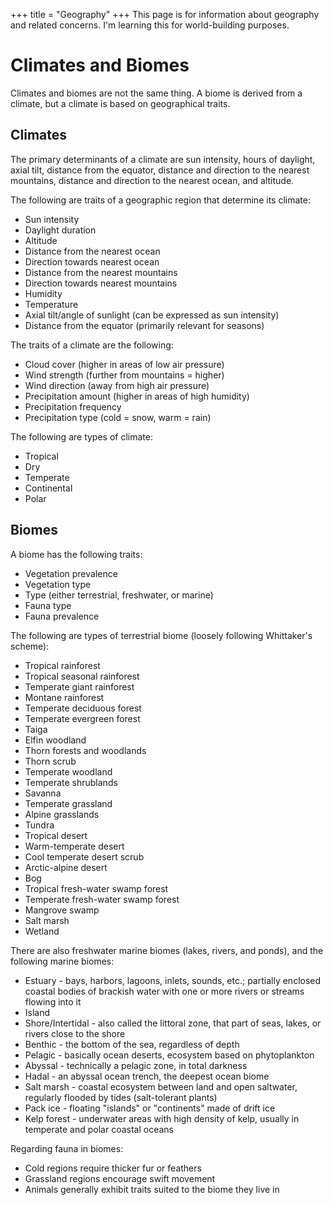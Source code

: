 +++
title = "Geography"
+++
This page is for information about geography and related concerns. I'm learning this for
world-building purposes.

# Climates and Biomes

Climates and biomes are not the same thing. A biome is derived from a climate, but a
climate is based on geographical traits.

## Climates

The primary determinants of a climate are sun intensity, hours of daylight, axial tilt, distance
from the equator, distance and direction to the nearest mountains, distance and direction to the
nearest ocean, and altitude.

The following are traits of a geographic region that determine its climate:

* Sun intensity
* Daylight duration
* Altitude
* Distance from the nearest ocean
* Direction towards nearest ocean
* Distance from the nearest mountains
* Direction towards nearest mountains
* Humidity
* Temperature
* Axial tilt/angle of sunlight (can be expressed as sun intensity)
* Distance from the equator (primarily relevant for seasons)

The traits of a climate are the following:

* Cloud cover (higher in areas of low air pressure)
* Wind strength (further from mountains = higher)
* Wind direction (away from high air pressure)
* Precipitation amount (higher in areas of high humidity)
* Precipitation frequency
* Precipitation type (cold = snow, warm = rain)

The following are types of climate:

* Tropical
* Dry
* Temperate
* Continental
* Polar

## Biomes

A biome has the following traits:

* Vegetation prevalence
* Vegetation type
* Type (either terrestrial, freshwater, or marine)
* Fauna type
* Fauna prevalence

The following are types of terrestrial biome (loosely following Whittaker's scheme):

* Tropical rainforest
* Tropical seasonal rainforest
* Temperate giant rainforest
* Montane rainforest
* Temperate deciduous forest
* Temperate evergreen forest
* Taiga
* Elfin woodland
* Thorn forests and woodlands
* Thorn scrub
* Temperate woodland
* Temperate shrublands
* Savanna
* Temperate grassland
* Alpine grasslands
* Tundra
* Tropical desert
* Warm-temperate desert
* Cool temperate desert scrub
* Arctic-alpine desert
* Bog
* Tropical fresh-water swamp forest
* Temperate fresh-water swamp forest
* Mangrove swamp
* Salt marsh
* Wetland

There are also freshwater marine biomes (lakes, rivers, and ponds), and the following marine biomes:

* Estuary - bays, harbors, lagoons, inlets, sounds, etc.; partially enclosed coastal bodies of brackish water with one or more rivers or streams flowing into it
* Island
* Shore/Intertidal - also called the littoral zone, that part of seas, lakes, or rivers close to the shore
* Benthic - the bottom of the sea, regardless of depth
* Pelagic - basically ocean deserts, ecosystem based on phytoplankton
* Abyssal - technically a pelagic zone, in total darkness
* Hadal - an abyssal ocean trench, the deepest ocean biome
* Salt marsh - coastal ecosystem between land and open saltwater, regularly flooded by tides (salt-tolerant plants)
* Pack ice - floating "islands" or "continents" made of drift ice
* Kelp forest - underwater areas with high density of kelp, usually in temperate and polar coastal oceans

Regarding fauna in biomes:

* Cold regions require thicker fur or feathers
* Grassland regions encourage swift movement
* Animals generally exhibit traits suited to the biome they live in
